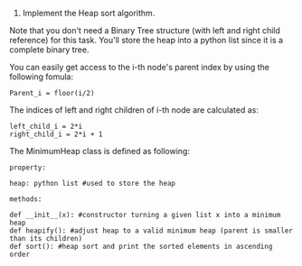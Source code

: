 1. Implement the Heap sort algorithm.

Note that you don't need a Binary Tree structure (with left and right child reference) for this task. You'll store the heap into a python list since it is a complete binary tree.

You can easily get access to the i-th node's parent index by using the following fomula:

```
Parent_i = floor(i/2)
```

The indices of left and right children of i-th node are calculated as:

```
left_child_i = 2*i
right_child_i = 2*i + 1
```

The MinimumHeap class is defined as following:

```
property:

heap: python list #used to store the heap

methods:

def __init__(x): #constructor turning a given list x into a minimum heap
def heapify(): #adjust heap to a valid minimum heap (parent is smaller than its children)
def sort(): #heap sort and print the sorted elements in ascending order

```